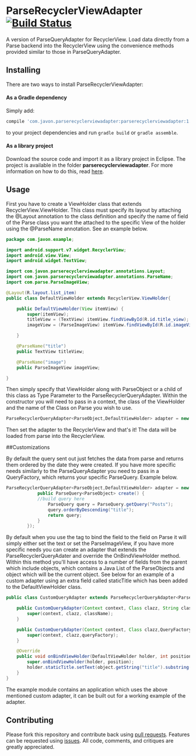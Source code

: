 # ParseRecyclerViewAdapter [![Build Status](https://travis-ci.org/JA-VON/ParseRecyclerViewAdapter.svg?branch=master)](https://travis-ci.org/JA-VON/ParseRecyclerViewAdapter)

A version of ParseQueryAdapter for RecyclerView.
Load data directly from a Parse backend into the RecyclerView using the convenience methods provided similar to those in ParseQueryAdapter.

## Installing

There are two ways to install ParseRecyclerViewAdapter:

#### As a Gradle dependency

Simply add:

```groovy
compile 'com.javon.parserecyclerviewadapter:parserecyclerviewadapter:1.0.4'
```

to your project dependencies and run `gradle build` or `gradle assemble`.

#### As a library project

Download the source code and import it as a library project in Eclipse. The project is available in the folder **parserecyclerviewadapter**. For more information on how to do this, read [here](http://developer.android.com/tools/projects/index.html#LibraryProjects).

## Usage

First you have to create a ViewHolder class that extends RecyclerView.ViewHolder. This class must specify its layout by attaching the @Layout annotation to the class definition and specify the name of field of the Parse class you want the attached to the specific View of the holder using the @ParseName annotation. See an example below.

```Java
package com.javon.example;

import android.support.v7.widget.RecyclerView;
import android.view.View;
import android.widget.TextView;

import com.javon.parserecyclerviewadapter.annotations.Layout;
import com.javon.parserecyclerviewadapter.annotations.ParseName;
import com.parse.ParseImageView;

@Layout(R.layout.list_item)
public class DefaultViewHolder extends RecyclerView.ViewHolder{

    public DefaultViewHolder(View itemView) {
        super(itemView);
        titleView = (TextView) itemView.findViewById(R.id.title_view);
        imageView = (ParseImageView) itemView.findViewById(R.id.imageView);

    }

    @ParseName("title")
    public TextView titleView;

    @ParseName("image")
    public ParseImageView imageView;

}
```

Then simply specify that ViewHolder along with ParseObject or a child of this class as Type Parameter to the ParseRecyclerQueryAdapter. Within the constructor you will need to pass in a context, the class of the ViewHolder and the name of the Class on Parse you wish to use.

```Java
ParseRecyclerQueryAdapter<ParseObject,DefaultViewHolder> adapter = new ParseRecyclerQueryAdapter<>(this, DefaultViewHolder.class,"ParseClass");
```

Then set the adapter to the RecyclerView and that's it! The data will be loaded from parse into the RecyclerView.

##Customizations

By default the query sent out just fetches the data from parse and returns them ordered by the date they were created. If you have more specific needs similarly to the ParseQueryAdapter you need to pass in a QueryFactory, which returns your specific ParseQuery. Example below.

```Java
ParseRecyclerQueryAdapter<ParseObject,DefaultViewHolder> adapter = new ParseRecyclerQueryAdapter<>(this, DefaultViewHolder.class,new ParseRecyclerQueryAdapter.QueryFactory() {
            public ParseQuery<ParseObject> create() {
            //build query here
                ParseQuery query = ParseQuery.getQuery("Posts");
                query.orderByDescending("title");
                return query;
            }
        });
```

By default when you use the tag to bind the field to the field on Parse it will simply either set the text or set the ParseImageView, if you have more specific needs you can create an adapter that extends the ParseRecyclerQueryAdater and override the OnBindViewHolder method. Within this method you'll have access to a number of fields from the parent which include objects, which contains a Java List of the ParseObjects and object which will be the current object. See below for an example of a custom adapter using an extra field called staticTitle which has been added to the DefaultViewHolder class.

```Java
public class CustomQueryAdapter extends ParseRecyclerQueryAdapter<ParseObject, DefaultViewHolder> {

    public CustomQueryAdapter(Context context, Class clazz, String className) {
        super(context, clazz, className);
    }

    public CustomQueryAdapter(Context context, Class clazz,QueryFactory queryFactory) {
        super(context, clazz,queryFactory);
    }

    @Override
    public void onBindViewHolder(DefaultViewHolder holder, int position) {
        super.onBindViewHolder(holder, position);
        holder.staticTitle.setText(object.getString("title").substring(0,2)+"...");
    }
}
```
The example module contains an application which uses the above mentioned custom adapter, it can be built out for a working example of the adapter.

## Contributing

Please fork this repository and contribute back using [pull requests](https://github.com/JA-VON/ParseRecyclerViewAdapter/pulls). Features can be requested using [issues](https://github.com/JA-VON/ParseRecyclerViewAdapter/issues). All code, comments, and critiques are greatly appreciated.
